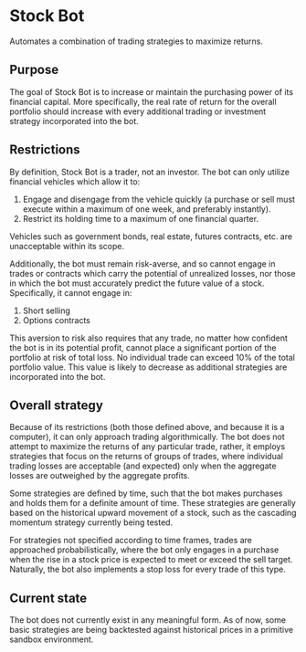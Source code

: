 # Stock Bot
Automates a combination of trading strategies to maximize returns.

## Purpose
The goal of Stock Bot is to increase or maintain the purchasing power of its financial capital. More specifically, the real rate of return for the overall portfolio should increase with every additional trading or investment strategy incorporated into the bot.

## Restrictions
By definition, Stock Bot is a trader, not an investor. The bot can only utilize financial vehicles which allow it to:

1. Engage and disengage from the vehicle quickly (a purchase or sell must execute within a maximum of one week, and preferably instantly).
2. Restrict its holding time to a maximum of one financial quarter.

Vehicles such as government bonds, real estate, futures contracts, etc. are unacceptable within its scope.

Additionally, the bot must remain risk-averse, and so cannot engage in trades or contracts which carry the potential of unrealized losses, nor those in which the bot must accurately predict the future value of a stock. Specifically, it cannot engage in:

1. Short selling
2. Options contracts

This aversion to risk also requires that any trade, no matter how confident the bot is in its potential profit, cannot place a significant portion of the portfolio at risk of total loss. No individual trade can exceed 10% of the total portfolio value. This value is likely to decrease as additional strategies are incorporated into the bot.

## Overall strategy
Because of its restrictions (both those defined above, and because it is a computer), it can only approach trading algorithmically. The bot does not attempt to maximize the returns of any particular trade, rather, it employs strategies that focus on the returns of groups of trades, where individual trading losses are acceptable (and expected) only when the aggregate losses are outweighed by the aggregate profits.

Some strategies are defined by time, such that the bot makes purchases and holds them for a definite amount of time. These strategies are generally based on the historical upward movement of a stock, such as the cascading momentum strategy currently being tested.

For strategies not specified according to time frames, trades are approached probabilistically, where the bot only engages in a purchase when the rise in a stock price is expected to meet or exceed the sell target. Naturally, the bot also implements a stop loss for every trade of this type.

## Current state
The bot does not currently exist in any meaningful form. As of now, some basic strategies are being backtested against historical prices in a primitive sandbox environment.
